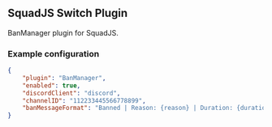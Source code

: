 ## SquadJS Switch Plugin
BanManager plugin for SquadJS.

### Example configuration
```json
{
    "plugin": "BanManager",
    "enabled": true,
    "discordClient": "discord",
    "channelID": "112233445566778899",
    "banMessageFormat": "Banned | Reason: {reason} | Duration: {duration}"
}
```
